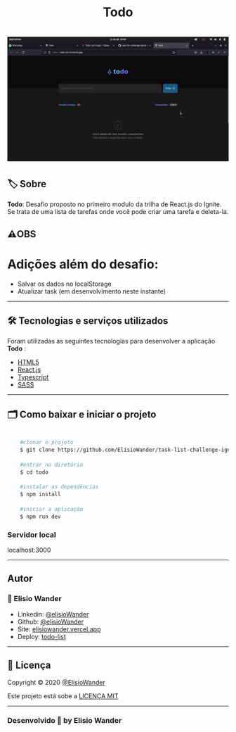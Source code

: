 <h1 align="center">
    Todo
</h1>

<h1 align="center">
    <img src="src/assets/todo.gif" width="600px"> 
</h1>

## 🏷️ Sobre 
**Todo**: Desafio proposto no primeiro modulo da trilha de React.js do Ignite. Se trata de uma lista de tarefas onde você pode criar uma tarefa e deleta-la.

## ⚠️OBS
# Adições além do desafio:
- Salvar os dados no localStorage
- Atualizar task (em desenvolvimento neste instante)
---

## 🛠️ Tecnologias e serviços utilizados
Foram utilizadas as seguintes tecnologias para desenvolver a aplicação **Todo** :

- [HTML5](https://html.com/)
- [React.js](https://pt-br.reactjs.org/)
- [Typescript](https://www.typescriptlang.org/)
- [SASS](https://sass-lang.com/)

---

## 🗂️ Como baixar e iniciar o projeto 

```bash

    #clonar o projeto
    $ git clone https://github.com/ElisioWander/task-list-challenge-ignite.git

    #entrar no diretório
    $ cd todo

    #instalar as dependências
    $ npm install

    #iniciar a aplicação
    $ npm run dev
```
### Servidor local
localhost:3000

---

## Autor
### 👤 Elisio Wander

- Linkedin: [@elisioWander](https://www.linkedin.com/in/elisio-wander-b88b69136/)
- Github: [@elisioWander](https://github.com/ElisioWander)
- Site: [elisiowander.vercel.app](https://elisiowander.vercel.app)
- Deploy: [todo-list](https://task-list-ch.vercel.app/)

---
## 📝 Licença
Copyright © 2020 [@ElisioWander](https://github.com/ElisioWander/task-list-challenge-ignite/blob/main/LICENSE)

Este projeto está sobe a [LICENÇA MIT](https://opensource.org/licenses/MIT)

---

### Desenvolvido 💜 by Elisio Wander
